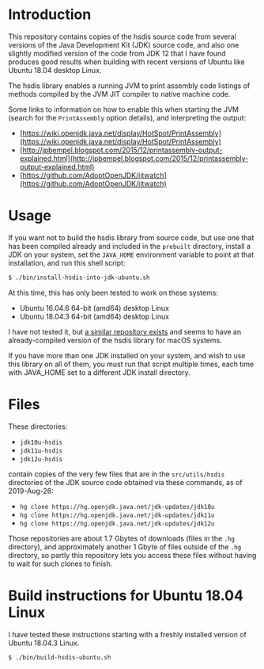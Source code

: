 # Introduction

This repository contains copies of the hsdis source code from several
versions of the Java Development Kit (JDK) source code, and also one
slightly modified version of the code from JDK 12 that I have found
produces good results when building with recent versions of Ubuntu
like Ubuntu 18.04 desktop Linux.

The hsdis library enables a running JVM to print assembly code
listings of methods compiled by the JVM JIT compiler to native machine
code.

Some links to information on how to enable this when starting the JVM
(search for the `PrintAssembly` option details), and interpreting the
output:

* [https://wiki.openjdk.java.net/display/HotSpot/PrintAssembly](https://wiki.openjdk.java.net/display/HotSpot/PrintAssembly)
* [http://jpbempel.blogspot.com/2015/12/printassembly-output-explained.html](http://jpbempel.blogspot.com/2015/12/printassembly-output-explained.html)
* [https://github.com/AdoptOpenJDK/jitwatch](https://github.com/AdoptOpenJDK/jitwatch)


# Usage

If you want not to build the hsdis library from source code, but use
one that has been compiled already and included in the `prebuilt`
directory, install a JDK on your system, set the `JAVA_HOME`
environment variable to point at that installation, and run this shell
script:

```bash
$ ./bin/install-hsdis-into-jdk-ubuntu.sh
```

At this time, this has only been tested to work on these systems:

* Ubuntu 16.04.6 64-bit (amd64) desktop Linux
* Ubuntu 18.04.3 64-bit (amd64) desktop Linux

I have not tested it, but [a similar repository
exists](https://github.com/liuzhengyang/hsdis) and seems to have an
already-compiled version of the hsdis library for macOS systems.

If you have more than one JDK installed on your system, and wish to
use this library on all of them, you must run that script multiple
times, each time with JAVA_HOME set to a different JDK install
directory.


# Files

These directories:

* `jdk10u-hsdis`
* `jdk11u-hsdis`
* `jdk12u-hsdis`

contain copies of the very few files that are in the `src/utils/hsdis`
directories of the JDK source code obtained via these commands, as of
2019-Aug-26:

* `hg clone https://hg.openjdk.java.net/jdk-updates/jdk10u`
* `hg clone https://hg.openjdk.java.net/jdk-updates/jdk11u`
* `hg clone https://hg.openjdk.java.net/jdk-updates/jdk12u`

Those repositories are about 1.7 Gbytes of downloads (files in the
`.hg` directory), and approximately another 1 Gbyte of files outside
of the `.hg` directory, so partly this repository lets you access
these files without having to wait for such clones to finish.


# Build instructions for Ubuntu 18.04 Linux

I have tested these instructions starting with a freshly installed
version of Ubuntu 18.04.3 Linux.

```bash
$ ./bin/build-hsdis-ubuntu.sh
```
